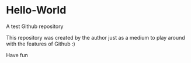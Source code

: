 Hello-World
===========

A test Github repository

This repository was created by the author just as a medium to play around with the features of Github :)

Have fun
